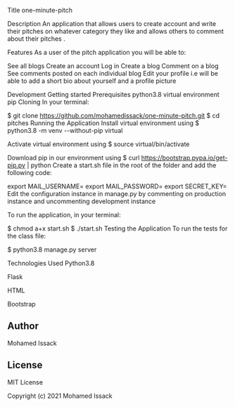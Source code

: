 Title
one-minute-pitch

Description
An application that allows users to create account and write their pitches on whatever category they like and allows others to comment about their pitches .

Features
As a user of the pitch application you will be able to:

See all blogs Create an account Log in Create a blog Comment on a blog See comments posted on each individual blog Edit your profile i.e will be able to add a short bio about yourself and a profile picture

Development
Getting started Prerequisites python3.8 virtual environment pip Cloning In your terminal:

$ git clone https://github.com/mohamedissack/one-minute-pitch.git $ cd pitches Running the Application Install virtual environment using $ python3.8 -m venv --without-pip virtual

Activate virtual environment using $ source virtual/bin/activate

Download pip in our environment using $ curl https://bootstrap.pypa.io/get-pip.py | python Create a start.sh file in the root of the folder and add the following code:

export MAIL_USERNAME= export MAIL_PASSWORD= export SECRET_KEY= Edit the configuration instance in manage.py by commenting on production instance and uncommenting development instance

To run the application, in your terminal:

$ chmod a+x start.sh $ ./start.sh Testing the Application To run the tests for the class file:

$ python3.8 manage.py server

Technologies Used
Python3.8

 Flask

  HTML

Bootstrap

## Author

Mohamed Issack

## License

MIT License

Copyright (c) 2021 Mohamed Issack